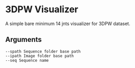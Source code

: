 # 3DPW Visualizer

A simple bare minimum 14 jnts visualizer for 3DPW dataset.

## Arguments
```
--spath Sequence folder base path
--ipath Image folder base path
--seq Sequence name
```